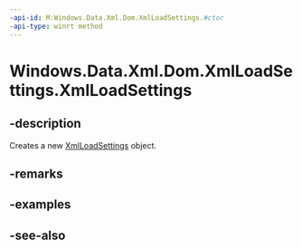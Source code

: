 ----api-id: M:Windows.Data.Xml.Dom.XmlLoadSettings.#ctor
-api-type: winrt method
---<!-- Method syntaxpublic XmlLoadSettings()--># Windows.Data.Xml.Dom.XmlLoadSettings.XmlLoadSettings## -descriptionCreates a new [XmlLoadSettings](xmlloadsettings.md) object.## -remarks## -examples## -see-also